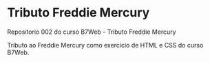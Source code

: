 # Tributo Freddie Mercury
 Repositorio 002 do curso B7Web - Tributo Freddie Mercury

 Tributo ao Freddie Mercury como exercício de HTML e CSS do curso B7Web.
